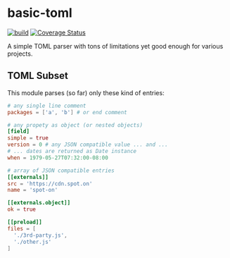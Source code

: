 # basic-toml

[![build](https://github.com/WebReflection/basic-toml/actions/workflows/node.js.yml/badge.svg)](https://github.com/WebReflection/basic-toml/actions/workflows/node.js.yml) [![Coverage Status](https://coveralls.io/repos/github/WebReflection/basic-toml/badge.svg?branch=main)](https://coveralls.io/github/WebReflection/basic-toml?branch=main)

A simple TOML parser with tons of limitations yet good enough for various projects.

## TOML Subset

This module parses (so far) only these kind of entries:

```toml
# any single line comment
packages = ['a', 'b'] # or end comment

# any propety as object (or nested objects)
[field]
simple = true
version = 0 # any JSON compatible value ... and ...
# ... dates are returned as Date instance
when = 1979-05-27T07:32:00-08:00

# array of JSON compatible entries
[[externals]]
src = 'https://cdn.spot.on'
name = 'spot-on'

[[externals.object]]
ok = true

[[preload]]
files = [
  './3rd-party.js',
  './other.js'
]
```
